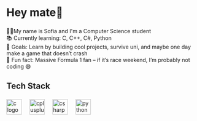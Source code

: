 <h1 align="left">Hey mate👋</h1>

###

<p align="left">👨‍💻My name is Sofia and I'm a Computer Science student<br>📚 Currently learning: C, C++, C#, Python<br>🎯 Goals: Learn by building cool projects, survive uni, and maybe one day make a game that doesn’t crash<br>🎲 Fun fact: Massive Formula 1 fan – if it’s race weekend, I’m probably not coding 😄</p>

###

<h2 align="left">Tech Stack</h2>

###

<div align="left">
  <img src="https://cdn.jsdelivr.net/gh/devicons/devicon/icons/c/c-original.svg" height="40" alt="c logo"  />
  <img width="12" />
  <img src="https://cdn.jsdelivr.net/gh/devicons/devicon/icons/cplusplus/cplusplus-original.svg" height="40" alt="cplusplus logo"  />
  <img width="12" />
  <img src="https://cdn.jsdelivr.net/gh/devicons/devicon/icons/csharp/csharp-original.svg" height="40" alt="csharp logo"  />
  <img width="12" />
  <img src="https://cdn.jsdelivr.net/gh/devicons/devicon/icons/python/python-original.svg" height="40" alt="python logo"  />
</div>

###
